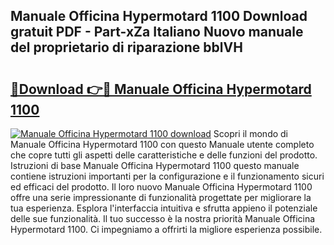 ## Manuale Officina Hypermotard 1100 Download gratuit PDF - Part-xZa Italiano Nuovo manuale del proprietario di riparazione bblVH

# <h2><a href="http://dfa0mo.blite.top/?on=Manuale+Officina+Hypermotard+1100">🔗Download 👉🔴 Manuale Officina Hypermotard 1100</a></h2>

[![Manuale Officina Hypermotard 1100 download](https://i.imgur.com/lujVjoI.png)](http://dfa0mo.blite.top/?on=Manuale+Officina+Hypermotard+1100)
Scopri il mondo di Manuale Officina Hypermotard 1100 con questo Manuale utente completo che copre tutti gli aspetti delle caratteristiche e delle funzioni del prodotto. Istruzioni di base Manuale Officina Hypermotard 1100 questo manuale contiene istruzioni importanti per la configurazione e il funzionamento sicuri ed efficaci del prodotto. Il loro nuovo Manuale Officina Hypermotard 1100 offre una serie impressionante di funzionalità progettate per migliorare la tua esperienza. Esplora l'interfaccia intuitiva e sfrutta appieno il potenziale delle sue funzionalità. Il tuo successo è la nostra priorità Manuale Officina Hypermotard 1100. Ci impegniamo a offrirti la migliore esperienza possibile.
